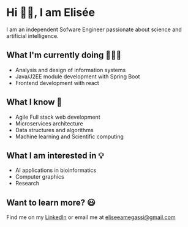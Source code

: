 # Hi 👋🏾, I am Elisée

I am an independent Sofware Engineer passionate about science and artificial intelligence.   

## What I'm currently doing 👨🏾‍💻
- Analysis and design of information systems
- Java/J2EE module development with Spring Boot  
- Frontend development with react


## What I know 📝
- Agile Full stack web development 
- Microservices architecture
- Data structures and algorithms 
- Machine learning and Scientific computing


## What I am interested in 💡
- AI applications in bioinformatics
- Computer graphics
- Research  


## Want to learn more? 😃
Find me on my [LinkedIn](linkedin.com/in/eliseeamegassi) or email me at [eliseeamegassi@gmail.com](mailto:eliseeamegassi@gmail.com)  
